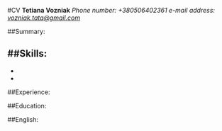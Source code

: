 #CV 
**Tetiana Vozniak**
*Phone number: +380506402361*
*e-mail address: vozniak.tata@gmail.com*

##Summary:


##Skills:
-
-
-

##Experience:


##Education:

##English:
